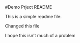 #Demo Prject README

This is a simple readme file.

Changed this file


I hope this isn't much of a problem